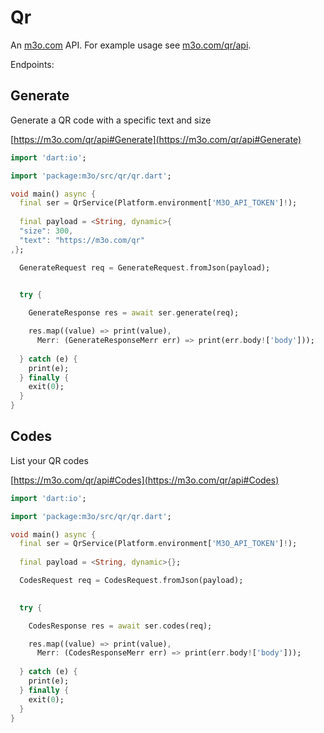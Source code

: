 # Qr

An [m3o.com](https://m3o.com) API. For example usage see [m3o.com/qr/api](https://m3o.com/qr/api).

Endpoints:

## Generate

Generate a QR code with a specific text and size


[https://m3o.com/qr/api#Generate](https://m3o.com/qr/api#Generate)

```dart
import 'dart:io';

import 'package:m3o/src/qr/qr.dart';

void main() async {
  final ser = QrService(Platform.environment['M3O_API_TOKEN']!);
 
  final payload = <String, dynamic>{
  "size": 300,
  "text": "https://m3o.com/qr"
,};

  GenerateRequest req = GenerateRequest.fromJson(payload);

  
  try {

	GenerateResponse res = await ser.generate(req);

    res.map((value) => print(value),
	  Merr: (GenerateResponseMerr err) => print(err.body!['body']));	
  
  } catch (e) {
    print(e);
  } finally {
    exit(0);
  }
}
```
## Codes

List your QR codes


[https://m3o.com/qr/api#Codes](https://m3o.com/qr/api#Codes)

```dart
import 'dart:io';

import 'package:m3o/src/qr/qr.dart';

void main() async {
  final ser = QrService(Platform.environment['M3O_API_TOKEN']!);
 
  final payload = <String, dynamic>{};

  CodesRequest req = CodesRequest.fromJson(payload);

  
  try {

	CodesResponse res = await ser.codes(req);

    res.map((value) => print(value),
	  Merr: (CodesResponseMerr err) => print(err.body!['body']));	
  
  } catch (e) {
    print(e);
  } finally {
    exit(0);
  }
}
```
